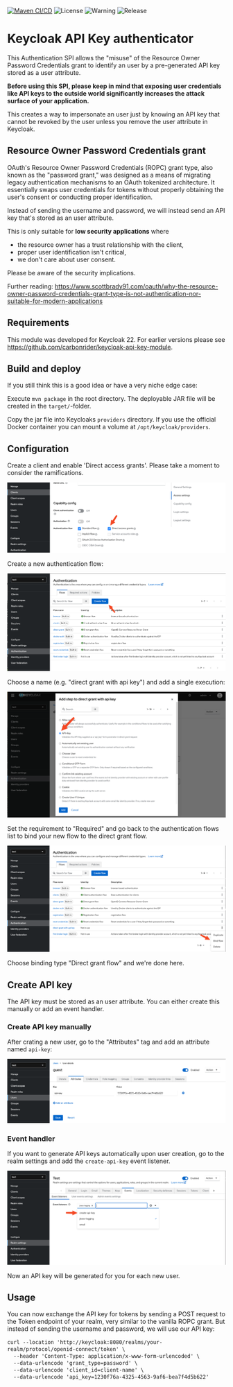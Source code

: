 [![Maven CI/CD](https://github.com/treestack/keycloak-api-key-auth/actions/workflows/maven-publish.yml/badge.svg)](https://github.com/treestack/keycloak-api-key-auth/actions/workflows/maven-publish.yml)
![License](https://img.shields.io/github/license/treestack/keycloak-api-key-auth)
![Warning](https://img.shields.io/badge/Warning-probably_not_a_good_idea-red)
![Release](https://img.shields.io/github/v/release/treestack/keycloak-api-key-auth)


# Keycloak API Key authenticator

This Authentication SPI allows the "misuse" of the Resource Owner Password Credentials grant to identify an user by
a pre-generated API key stored as a user attribute.

**Before using this SPI, please keep in mind that exposing user credentials like API keys to the outside world
significantly increases the attack surface of your application.**

This creates a way to impersonate an user just by knowing an API key that cannot be revoked by the user
unless you remove the user attribute in Keycloak.

## Resource Owner Password Credentials grant

OAuth's Resource Owner Password Credentials (ROPC) grant type, also known as the "password grant," was designed as a
means of migrating legacy authentication mechanisms to an OAuth tokenized architecture. It essentially swaps user
credentials for tokens without properly obtaining the user's consent or conducting proper identification.

Instead of sending the username and password, we will instead send an API key that's stored as an user attribute.

This is only suitable for **low security applications** where
- the resource owner has a trust relationship with the client,
- proper user identification isn't critical,
- we don't care about user consent.

Please be aware of the security implications.

Further reading: https://www.scottbrady91.com/oauth/why-the-resource-owner-password-credentials-grant-type-is-not-authentication-nor-suitable-for-modern-applications

## Requirements

This module was developed for Keycloak 22. For earlier versions please see https://github.com/carbonrider/keycloak-api-key-module.

## Build and deploy

If you still think this is a good idea or have a very niche edge case:

Execute `mvn package` in the root directory. The deployable JAR file will be created in the `target/`-folder.

Copy the jar file into Keycloaks `providers` directory. If you use the official Docker container you can mount a volume
at `/opt/keycloak/providers`.

## Configuration

Create a client and enable 'Direct access grants'. Please take a moment to consider the ramifications.

![](doc/capability_config.png)

Create a new authentication flow:

![](doc/create_flow.png)

Choose a name (e.g. "direct grant with api key") and add a single execution:

![](doc/add_step.png)

Set the requirement to "Required" and go back to the authentication flows list to bind your new flow to the direct 
grant flow.

![](doc/bind_flow.png)

Choose binding type "Direct grant flow" and we're done here.

## Create API key

The API key must be stored as an user attribute. You can either create this manually or add an event handler.

### Create API key manually

After crating a new user, go to the "Attributes" tag and add an attribute named `api-key`:

![](doc/user_attribute.png)

### Event handler

If you want to generate API keys automatically upon user creation, go to the realm settings and add the 
`create-api-key` event listener.

![](doc/add_event_listener.png)

Now an API key will be generated for you for each new user.

## Usage

You can now exchange the API key for tokens by sending a POST request to the Token endpoint of your realm, very
similar to the vanilla ROPC grant. But instead of sending the username and password, we will use our API key:

```
curl --location 'http://keycloak:8080/realms/your-realm/protocol/openid-connect/token' \
  --header 'Content-Type: application/x-www-form-urlencoded' \
  --data-urlencode 'grant_type=password' \
  --data-urlencode 'client_id=client-name' \
  --data-urlencode 'api_key=1230f76a-4325-4563-9af6-bea7f4d5b622'
```

